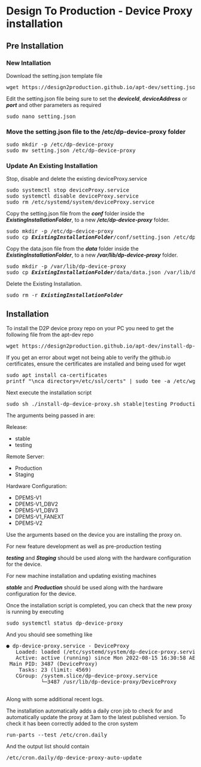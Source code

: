 # Design To Production - Device Proxy installation
## Pre Installation
### New Intallation

Download the setting.json template file

<pre>
wget https://design2production.github.io/apt-dev/setting.json
</pre>

Edit the setting.json file being sure to set the ***deviceId***, ***deviceAddress*** or ***port*** and other parameters as required
<pre>
sudo nano setting.json
</pre>

### Move the setting.json file to the /etc/dp-device-proxy folder
<pre>
sudo mkdir -p /etc/dp-device-proxy
sudo mv setting.json /etc/dp-device-proxy
</pre>

### Update An Existing Installation

Stop, disable and delete the existing deviceProxy.service
<pre>
sudo systemctl stop deviceProxy.service
sudo systemctl disable deviceProxy.service
sudo rm /etc/systemd/system/deviceProxy.service
</pre>

Copy the setting.json file from the ***conf*** folder inside the ***ExistingInstallationFolder***, to a new ***/etc/dp-device-proxy*** folder.
<pre>
sudo mkdir -p /etc/dp-device-proxy
sudo cp <i><b>ExistingInstallationFolder</b></i>/conf/setting.json /etc/dp-device-proxy
</pre>

Copy the data.json file from the ***data*** folder inside the ***ExistingInstallationFolder***, to a new ***/var/lib/dp-device-proxy*** folder.
<pre>
sudo mkdir -p /var/lib/dp-device-proxy
sudo cp <i><b>ExistingInstallationFolder</b></i>/data/data.json /var/lib/dp-device-proxy
</pre>

Delete the Existing Installation.
<pre>
sudo rm -r <i><b>ExistingInstallationFolder</b></i>
</pre>

## Installation

To install the D2P device proxy repo on your PC you need to get the following file from the apt-dev repo
<pre>
wget https://design2production.github.io/apt-dev/install-dp-device-proxy.sh
</pre>

If you get an error about wget not being able to verify the github.io certificates, ensure the certificates are installed and being used for wget
<pre>
sudo apt install ca-certificates
printf "\nca_directory=/etc/ssl/certs" | sudo tee -a /etc/wgetrc
</pre>

Next execute the installation script
<pre>
sudo sh ./install-dp-device-proxy.sh stable|testing Production|Staging DPEMS-V1|DPEMS-V1_DBV2|DPEMS-V1_DBV3|DPEMS-V1_FANEXT|DPEMS-V2
</pre>

The arguments being passed in are:

Release:
- stable
- testing

Remote Server:
- Production
- Staging

Hardware Configuration: 
- DPEMS-V1
- DPEMS-V1_DBV2
- DPEMS-V1_DBV3
- DPEMS-V1_FANEXT
- DPEMS-V2

Use the arguments based on the device you are installing the proxy on.

For new feature development as well as pre-production testing

***testing*** and ***Staging*** should be used along with the hardware configuration for the device.

For new machine installation and updating existing machines

***stable*** and ***Production*** should be used along with the hardware configuration for the device.

Once the installation script is completed, you can check that the new proxy is running by executing

<pre>
sudo systemctl status dp-device-proxy
</pre>

And you should see something like
<pre>
● dp-device-proxy.service - DeviceProxy
   Loaded: loaded (/etc/systemd/system/dp-device-proxy.service; enabled; vendor preset: enabled)
   Active: active (running) since Mon 2022-08-15 16:30:58 AEST; 19h ago
 Main PID: 3487 (DeviceProxy)
    Tasks: 23 (limit: 4569)
   CGroup: /system.slice/dp-device-proxy.service
           └─3487 /usr/lib/dp-device-proxy/DeviceProxy

</pre>

Along with some additional recent logs.

The installation automatically adds a daily cron job to check for and automatically update the proxy at 3am to the latest published version. To check it has been correctly added to the cron system
<pre>
run-parts --test /etc/cron.daily
</pre>
And the output list should contain
<pre>
/etc/cron.daily/dp-device-proxy-auto-update
</pre>